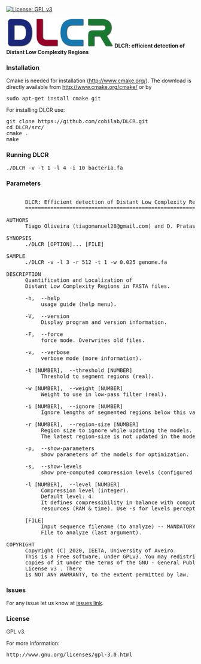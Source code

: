 [![License: GPL v3](https://img.shields.io/badge/License-GPL%20v3-blue.svg)](LICENSE)

<img src="imgs/logo.png" alt="DLCR" height="80" border="0"/><b>DLCR: efficient detection of Distant Low Complexity Regions</b>

### Installation ###

Cmake is needed for installation (http://www.cmake.org/). The download is directly available from http://www.cmake.org/cmake/ or by
<pre>
sudo apt-get install cmake git
</pre>

For installing DLCR use:
<pre>
git clone https://github.com/cobilab/DLCR.git
cd DLCR/src/
cmake .
make
</pre>

### Running DLCR ###

<pre>
./DLCR -v -t 1 -l 4 -i 10 bacteria.fa
</pre>

### Parameters ###

<pre>
                                                                        
      DLCR: Efficient detection of Distant Low Complexity Regions       
      ===========================================================       
                                                                        
AUTHORS                                                                 
      Tiago Oliveira (tiagomanuel28@gmail.com) and D. Pratas                     
                                                                        
SYNOPSIS                                                                
      ./DLCR [OPTION]... [FILE]                                         
                                                                        
SAMPLE                                                                  
      ./DLCR -v -l 3 -r 512 -t 1 -w 0.025 genome.fa                     
                                                                        
DESCRIPTION                                                             
      Quantification and Localization of                                
      Distant Low Complexity Regions in FASTA files.                    
                                                                        
      -h,  --help                                                       
           usage guide (help menu).                                     
                                                                        
      -V,  --version                                                    
           Display program and version information.                     
                                                                        
      -F,  --force                                                      
           force mode. Overwrites old files.                            
                                                                        
      -v,  --verbose                                                    
           verbose mode (more information).                             
                                                                        
      -t [NUMBER],  --threshold [NUMBER]                                
           Threshold to segment regions (real).                         
                                                                        
      -w [NUMBER],  --weight [NUMBER]                                   
           Weight to use in low-pass filter (real).                     
                                                                        
      -i [NUMBER],  --ignore [NUMBER]                                   
           Ignore lengths of segmented regions below this value.        
                                                                        
      -r [NUMBER],  --region-size [NUMBER]                              
           Region size to ignore while updating the models.             
           The latest region-size is not updated in the models.         
                                                                        
      -p,  --show-parameters                                            
           show parameters of the models for optimization.              
                                                                        
      -s,  --show-levels                                                
           show pre-computed compression levels (configured parameters).
                                                                        
      -l [NUMBER],  --level [NUMBER]                                    
           Compression level (integer).                                 
           Default level: 4.                                           
           It defines compressibility in balance with computational     
           resources (RAM & time). Use -s for levels perception.        
                                                                        
      [FILE]                                                            
           Input sequence filename (to analyze) -- MANDATORY.           
           File to analyze (last argument).                             
                                                                        
COPYRIGHT                                                               
      Copyright (C) 2020, IEETA, University of Aveiro.                  
      This is a Free software, under GPLv3. You may redistribute        
      copies of it under the terms of the GNU - General Public          
      License v3 <http://www.gnu.org/licenses/gpl.html>. There          
      is NOT ANY WARRANTY, to the extent permitted by law. 
</pre>

### Issues ###

For any issue let us know at [issues link](https://github.com/cobilab/DLCR/issues).

### License ###

GPL v3.

For more information:
<pre>http://www.gnu.org/licenses/gpl-3.0.html</pre>

                                                    


